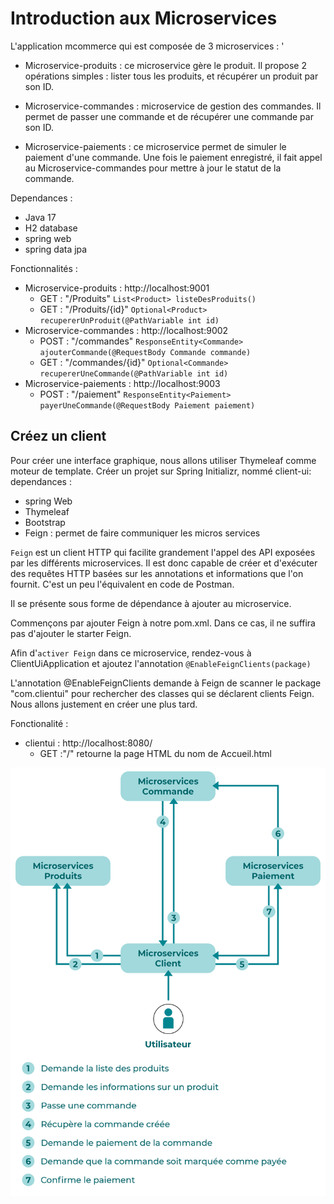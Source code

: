 # Introduction aux Microservices

L'application mcommerce qui est composée de 3 microservices :
'
* Microservice-produits : ce microservice gère le produit. Il propose 2 opérations simples : lister tous les produits, et récupérer un produit par son ID.

* Microservice-commandes : microservice de gestion des commandes. Il permet de passer une commande et de récupérer une commande par son ID.

* Microservice-paiements : ce microservice permet de simuler le paiement d'une commande. Une fois le paiement enregistré, il fait appel au Microservice-commandes pour mettre à jour le statut de la commande.

Dependances : 
* Java  17
* H2 database
* spring web
* spring data jpa 

Fonctionnalités :

* Microservice-produits : http://localhost:9001
    * GET : "/Produits" `List<Product> listeDesProduits()`
    * GET : "/Produits/{id}" `Optional<Product> recupererUnProduit(@PathVariable int id)`
* Microservice-commandes : http://localhost:9002
    * POST : "/commandes" `ResponseEntity<Commande> ajouterCommande(@RequestBody Commande commande)`
    * GET : "/commandes/{id}" ``Optional<Commande> recupererUneCommande(@PathVariable int id)``
* Microservice-paiements : http://localhost:9003
    * POST : "/paiement" ``ResponseEntity<Paiement>  payerUneCommande(@RequestBody Paiement paiement)``

## Créez un client

Pour créer une interface graphique, nous allons utiliser Thymeleaf comme moteur de template.
Créer un projet sur Spring Initializr, nommé client-ui:
dependances :
* spring Web
* Thymeleaf
* Bootstrap
* Feign : permet de faire communiquer les micros services 

``Feign`` est un client HTTP qui facilite grandement l'appel des API exposées par les différents microservices. Il est donc capable de créer et d'exécuter des requêtes HTTP basées sur les annotations et informations que l'on fournit. C'est un peu l'équivalent en code de Postman.

Il se présente sous forme de dépendance à ajouter au microservice.

Commençons par ajouter Feign à notre pom.xml. Dans ce cas, il ne suffira pas d'ajouter le starter Feign.

Afin d'``activer Feign`` dans ce microservice, rendez-vous à ClientUiApplication et ajoutez l'annotation ``@EnableFeignClients(package)``

L'annotation   @EnableFeignClients  demande à Feign de scanner le package "com.clientui"  pour rechercher des classes qui se déclarent clients Feign. Nous allons justement en créer une plus tard.

Fonctionalité :

* clientui : http://localhost:8080/
    * GET :"/" retourne la page HTML du nom de Accueil.html


![](/images/architecture-projet.jpg)